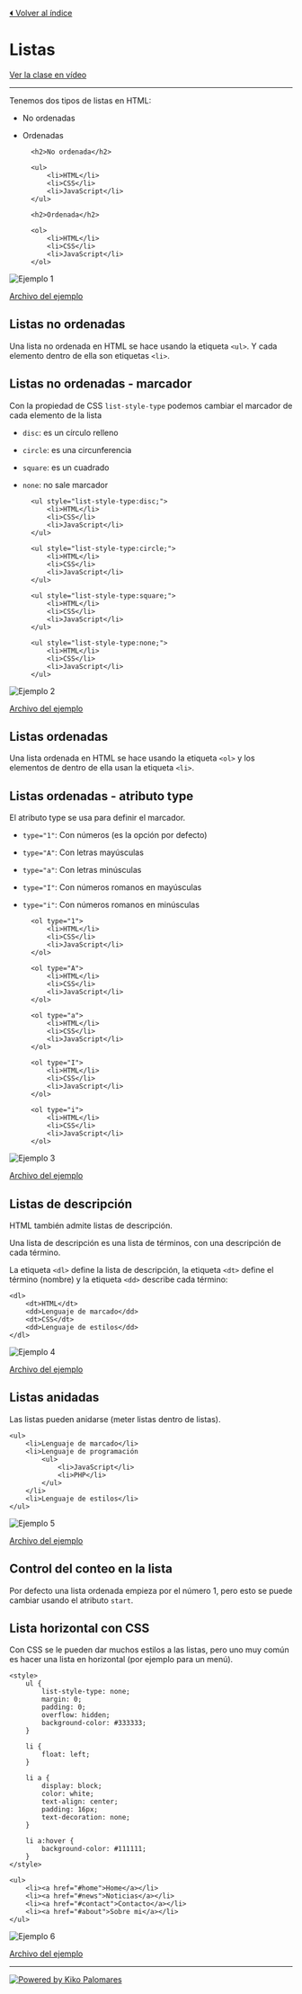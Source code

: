 [⏴ Volver al índice](../../README.md#índice-del-curso)

# Listas

[Ver la clase en vídeo](https://kikopalomares.com/clases/como-crear-listas-ordenadas-y-desordenadas-en-html)

_____

Tenemos dos tipos de listas en HTML:

- No ordenadas
- Ordenadas

        <h2>No ordenada</h2>

        <ul>
            <li>HTML</li>
            <li>CSS</li>
            <li>JavaScript</li>
        </ul>  

        <h2>Ordenada</h2>

        <ol>
            <li>HTML</li>
            <li>CSS</li>
            <li>JavaScript</li>
        </ol>

![Ejemplo 1](../../img/1.12_ejemplo_1.png)

[Archivo del ejemplo](../../ejemplos/1.12_ejemplo_1.html)

## Listas no ordenadas

Una lista no ordenada en HTML se hace usando la etiqueta `<ul>`. Y cada elemento dentro de ella son etiquetas `<li>`.

## Listas no ordenadas - marcador

Con la propiedad de CSS `list-style-type` podemos cambiar el marcador de cada elemento de la lista

- `disc`: es un círculo relleno
- `circle`: es una circunferencia
- `square`: es un cuadrado
- `none`: no sale marcador

        <ul style="list-style-type:disc;">
            <li>HTML</li>
            <li>CSS</li>
            <li>JavaScript</li>
        </ul>

        <ul style="list-style-type:circle;">
            <li>HTML</li>
            <li>CSS</li>
            <li>JavaScript</li>
        </ul>

        <ul style="list-style-type:square;">
            <li>HTML</li>
            <li>CSS</li>
            <li>JavaScript</li>
        </ul>

        <ul style="list-style-type:none;">
            <li>HTML</li>
            <li>CSS</li>
            <li>JavaScript</li>
        </ul>

![Ejemplo 2](../../img/1.12_ejemplo_2.png)

[Archivo del ejemplo](../../ejemplos/1.12_ejemplo_2.html)

## Listas ordenadas

Una lista ordenada en HTML se hace usando la etiqueta `<ol>` y los elementos de dentro de ella usan la etiqueta `<li>`.

## Listas ordenadas - atributo type

El atributo type se usa para definir el marcador.

- `type="1"`: Con números (es la opción por defecto)
- `type="A"`: Con letras mayúsculas
- `type="a"`: Con letras minúsculas
- `type="I"`: Con números romanos en mayúsculas
- `type="i"`: Con números romanos en minúsculas

        <ol type="1">
            <li>HTML</li>
            <li>CSS</li>
            <li>JavaScript</li>
        </ol>

        <ol type="A">
            <li>HTML</li>
            <li>CSS</li>
            <li>JavaScript</li>
        </ol>

        <ol type="a">
            <li>HTML</li>
            <li>CSS</li>
            <li>JavaScript</li>
        </ol>

        <ol type="I">
            <li>HTML</li>
            <li>CSS</li>
            <li>JavaScript</li>
        </ol>

        <ol type="i">
            <li>HTML</li>
            <li>CSS</li>
            <li>JavaScript</li>
        </ol>

![Ejemplo 3](../../img/1.12_ejemplo_3.png)

[Archivo del ejemplo](../../ejemplos/1.12_ejemplo_3.html)

## Listas de descripción

HTML también admite listas de descripción.

Una lista de descripción es una lista de términos, con una descripción de cada término.

La etiqueta `<dl>` define la lista de descripción, la etiqueta `<dt>` define el término (nombre) y la etiqueta `<dd>` describe cada término:

    <dl>
        <dt>HTML</dt>
        <dd>Lenguaje de marcado</dd>
        <dt>CSS</dt>
        <dd>Lenguaje de estilos</dd>
    </dl>

![Ejemplo 4](../../img/1.12_ejemplo_4.png)

[Archivo del ejemplo](../../ejemplos/1.12_ejemplo_4.html)

## Listas anidadas

Las listas pueden anidarse (meter listas dentro de listas).

    <ul>
        <li>Lenguaje de marcado</li>
        <li>Lenguaje de programación
            <ul>
                <li>JavaScript</li>
                <li>PHP</li>
            </ul>
        </li>
        <li>Lenguaje de estilos</li>
    </ul>

![Ejemplo 5](../../img/1.12_ejemplo_5.png)

[Archivo del ejemplo](../../ejemplos/1.12_ejemplo_5.html)

## Control del conteo en la lista

Por defecto una lista ordenada empieza por el número 1, pero esto se puede cambiar usando el atributo `start`.

## Lista horizontal con CSS

Con CSS se le pueden dar muchos estilos a las listas, pero uno muy común es hacer una lista en horizontal (por ejemplo para un menú).

    <style>
        ul {
            list-style-type: none;
            margin: 0;
            padding: 0;
            overflow: hidden;
            background-color: #333333;
        }

        li {
            float: left;
        }

        li a {
            display: block;
            color: white;
            text-align: center;
            padding: 16px;
            text-decoration: none;
        }

        li a:hover {
            background-color: #111111;
        }
    </style>

    <ul>
        <li><a href="#home">Home</a></li>
        <li><a href="#news">Noticias</a></li>
        <li><a href="#contact">Contacto</a></li>
        <li><a href="#about">Sobre mi</a></li>
    </ul>

![Ejemplo 6](../../img/1.12_ejemplo_6.png)

[Archivo del ejemplo](../../ejemplos/1.12_ejemplo_6.html)

------------
[![Powered by Kiko Palomares](https://img.shields.io/badge/-Powered%20by%20Kiko%20Palomares-red)](https://kikopalomares.com/)